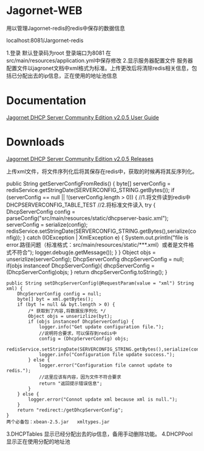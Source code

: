 # Jagornet-WEB
用以管理Jagornet-redis的redis中保存的数据信息

localhost:8081/Jargornet-redis

1.登录 默认登录码为root 登录端口为8081    在src/main/resources/application.yml中保存修改
2.显示服务器配置文件 服务器配置文件以jagronet文档中xml格式为标准。上传更改后将清除redis相关信息，包括已分配出去的ip信息，正在使用的地址池信息
# Documentation
[Jagornet DHCP Server Community Edition v2.0.5 User Guide](http://www.jagornet.com/products/dhcp-server/docs)
# Downloads
[Jagornet DHCP Server Community Edition v2.0.5 Releases](https://github.com/jagornet/dhcp/releases)

  上传xml文件，将文件序列化后将其保存在redis中，获取的时候再将其反序列化。
  
  public String getServerConfigFromRedis() {
        byte[] serverConfig = redisService.getStringDate(SERVERCONFIG_STRING.getBytes());
        if (serverConfig == null || !(serverConfig.length > 0)) {
            //1.将文件读到redis中 DHCPSERVERCONFIG_TABLE_TEST
            //2.将标准文件读入
            try {
                DhcpServerConfig config = parseConfig("src/main/resources/static/dhcpserver-basic.xml");
                serverConfig = serialize(config);
                redisService.setStringDate(SERVERCONFIG_STRING.getBytes(),serialize(config));
            } catch (IOException | XmlException e) {
                System.out.println("file is error.路径问题（标准格式：src/main/resources/static/***.xml）或者是文件格式不符合");
                logger.debug(e.getMessage());
            }
        }
        Object objs = unserizlize(serverConfig);
        DhcpServerConfig dhcpServerConfig = null;
        if(objs instanceof DhcpServerConfig){
            dhcpServerConfig = (DhcpServerConfig)objs;
        }
        return dhcpServerConfig.toString();
    }
    
    public String setDhcpServerConfig(@RequestParam(value = "xml") String xml) {
        DhcpServerConfig config = null;
        byte[] byt = xml.getBytes();
        if (byt != null && byt.length > 0) {
            /* 获取到了内容,将数据反序列化 */
            Object objs = unserizlize(byt);
            if (objs instanceof DhcpServerConfig) {
                logger.info("Get update configuration file.");
                //说明符合要求，可以保存到redis中
                config = (DhcpServerConfig) objs;
                redisService.setStringDate(SERVERCONFIG_STRING.getBytes(),serialize(config));
                logger.info("Configuration file update success.");
            } else {
                logger.error("Configuration file cannot update to redis.");
                //这里应该有内容，因为文件不符合要求
                return "返回提示错误信息";
            }
        } else {
            logger.error("Connot update xml because xml is null.");
        }
        return "redirect:/getDhcpServerConfig";
    }
    两个必备包：xbean-2.5.jar   xmltypes.jar
    
 3.DHCPTables 显示已经分配出去的ip信息，备用手动删除功能。
 4.DHCPPool 显示正在使用分配的地址池
 
